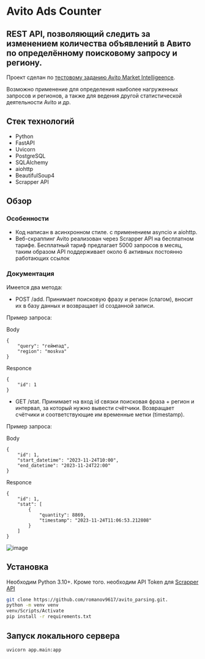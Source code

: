 # Avito Ads Counter

## REST API, позволяющий следить за изменением количества объявлений в Авито по определённому поисковому запросу и региону.
Проект сделан по [тестовому заданию Avito Market Intelligeence](https://github.com/avito-tech/mi-backend-trainee-assignment).

Возможно применение для определения наиболее нагруженных запросов и регионов, а также для ведения другой статистической деятельности Avito и др.

## Стек технологий
- Python
- FastAPI
- Uvicorn
- PostgreSQL
- SQLAlchemy
- aiohttp
- BeautifulSoup4
- Scrapper API

## Обзор
### Особенности

- Код написан в асинхронном стиле. с применением asyncio и aiohttp.
- Веб-скраппинг Avito реализован через Scrapper API на бесплатном тарифе. Бесплатный тариф предлагает 5000 запросов в месяц, таким образом API поддерживает около 6 активных постоянно работающих ссылок

### Документация

Имеется два метода:

- POST /add. Принимает поисковую фразу и регион (слагом), вносит их в базу данных и возвращает id созданной записи.
  
Пример запроса:

Body
```
{
    "query": "геймпад",
    "region": "moskva"
}
```

Responce
```
{
    "id": 1
}
```

- GET /stat. Принимает на вход id связки поисковая фраза + регион и интервал, за который нужно вывести счётчики. Возвращает счётчики и соответствующие им временные метки (timestamp).
    
Пример запроса:

Body
```
{
    "id": 1,
    "start_datetime": "2023-11-24T10:00",
    "end_datetime": "2023-11-24T22:00"
}
```

Responce
```
{
    "id": 1,
    "stat": [
        {
            "quantity": 8869,
            "timestamp": "2023-11-24T11:06:53.212808"
        }
    ]
}
```
![image](https://github.com/romanov9617/avito_parsing/assets/129614130/6c3479dd-cbbe-4b1b-94a4-5bb49fb68437)

## Установка

Необходим Python 3.10+. Кроме того. необходим API Token для [Scrapper API](https://www.scraperapi.com/)
```sh
git clone https://github.com/romanov9617/avito_parsing.git.
python -m venv venv
venv/Scripts/Activate
pip install -r requirements.txt 
```

## Запуск локального сервера

```sh
uvicorn app.main:app
```

